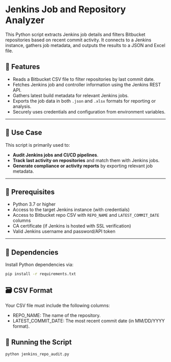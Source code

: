 # Jenkins Job and Repository Analyzer

This Python script extracts Jenkins job details and filters Bitbucket repositories based on recent commit activity. It connects to a Jenkins instance, gathers job metadata, and outputs the results to a JSON and Excel file.

## 🧰 Features

- Reads a Bitbucket CSV file to filter repositories by last commit date.
- Fetches Jenkins job and controller information using the Jenkins REST API.
- Gathers latest build metadata for relevant Jenkins jobs.
- Exports the job data in both `.json` and `.xlsx` formats for reporting or analysis.
- Securely uses credentials and configuration from environment variables.

---

## 📌 Use Case

This script is primarily used to:

- **Audit Jenkins jobs and CI/CD pipelines**.
- **Track last activity on repositories** and match them with Jenkins jobs.
- **Generate compliance or activity reports** by exporting relevant job metadata.

---

## 🧾 Prerequisites

- Python 3.7 or higher
- Access to the target Jenkins instance (with credentials)
- Access to Bitbucket repo CSV with `REPO_NAME` and `LATEST_COMMIT_DATE` columns
- CA certificate (if Jenkins is hosted with SSL verification)
- Valid Jenkins username and password/API token

---

## 🧪 Dependencies

Install Python dependencies via:

```bash
pip install -r requirements.txt
```

## 🗃️ CSV Format

Your CSV file must include the following columns:

- REPO_NAME: The name of the repository.
- LATEST_COMMIT_DATE: The most recent commit date (in MM/DD/YYYY format).

## 🚀 Running the Script
```bash
python jenkins_repo_audit.py
````